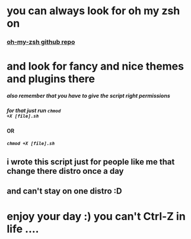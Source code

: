 # you can always look for oh my zsh on 
### [oh-my-zsh github repo](https://github.com/ohmyzsh/ohmyzsh)
# and look for fancy and nice themes and plugins there
##### also remember that you have to give the script right permissions
##### for that just run <code>chmod +X [file].sh </code> 
#### OR
##### <code>chmod +X [file].sh </code> 
 















## i wrote this script just for people like me that change there distro once a day
## and can't stay on one distro :D





# enjoy your day :) you can't Ctrl-Z in life .... 

